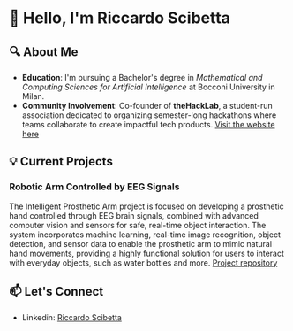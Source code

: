 # 👋 Hello, I'm Riccardo Scibetta
## 🔍 About Me
- **Education**: I'm pursuing a Bachelor's degree in _Mathematical and Computing Sciences for Artificial Intelligence_ at Bocconi University in Milan.
- **Community Involvement**: Co-founder of **theHackLab**, a student-run association dedicated to organizing semester-long hackathons where teams collaborate to create impactful tech products. [Visit the website here](https://thehacklab.org/)
## 💡 Current Projects
### Robotic Arm Controlled by EEG Signals
The Intelligent Prosthetic Arm project is focused on developing a prosthetic hand controlled through EEG brain signals, combined with advanced computer vision and sensors for safe, real-time object interaction. The system incorporates machine learning, real-time image recognition, object detection, and sensor data to enable the prosthetic arm to mimic natural hand movements, providing a highly functional solution for users to interact with everyday objects, such as water bottles and more. [Project repository](https://github.com/VanniLeonardo/Prosthetic-Arm)
## 📫 Let's Connect
- Linkedin: [Riccardo Scibetta](www.linkedin.com/in/riccardo-scibetta-064180239)
